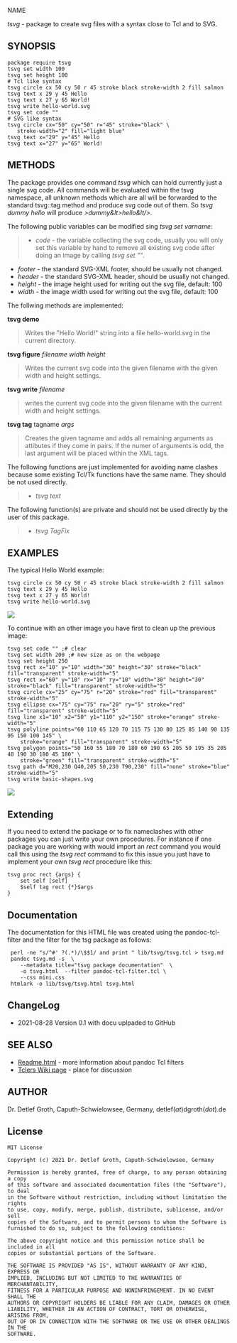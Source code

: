 NAME 

_tsvg_ - package to create svg files with a syntax close to Tcl and to SVG.

## SYNOPSIS

```
package require tsvg
tsvg set width 100
tsvg set height 100
# Tcl like syntax
tsvg circle cx 50 cy 50 r 45 stroke black stroke-width 2 fill salmon
tsvg text x 29 y 45 Hello
tsvg text x 27 y 65 World!
tsvg write hello-world.svg
tsvg set code ""
# SVG like syntax
tsvg circle cx="50" cy="50" r="45" stroke="black" \
   stroke-width="2" fill="light blue"
tsvg text x="29" y="45" Hello
tsvg text x="27" y="65" World!
```

## METHODS

The package provides one command _tsvg_ which can hold currently just a single 
svg code. All commands will be evaluated within the tsvg namespace, all unknown 
methods which are all will be forwarded to the standard tsvg::tag method and produce 
svg code out of them. So _tsvg dummy hello_ will produce _&gt;dummy&lt>hello&lt/&gt;_.

The following public variables can be modified sing _tsvg set varname_:

> - _code_ - the variable collecting the svg code, usually you will only set this variable by hand to remove all existing svg code after doing an image by calling _tsvg set ""_.
  - _footer_ - the standard SVG-XML footer, should be usually not changed.
  - _header_ - the standard SVG-XML header, should be usually not changed.
  - _height_ - the image height used for writing out the svg file, default: 100
  - _width_ - the image width used for writing out the svg file, default: 100

The follwing methods are implemented:

__tsvg demo__ 

> Writes the "Hello World!" string into a file hello-world.svg in the current directory.

__tsvg figure__ _filename_ _width_ _height_

> Writes the current svg code into the given filename with the 
  given width and height settings. 

__tsvg write__ _filename_

> writes the current svg code into the given filename with the current width and height settings.

__tsvg tag__ tagname _args_

> Creates the given tagname and adds all remaining arguments as attibutes if they come 
  in pairs. If the numer of arguments is odd, the last argument will be placed within 
  the XML tags.

The following functions are just implemented for avoiding name clashes because some existing Tcl/Tk 
functions have the same name. They should be not used directly.

> - _tsvg text_

The following function(s) are private and should not be used directly by the user of
this package.

> - _tsvg TagFix_

## EXAMPLES

The typical Hello World example:

```{.tsvg}
tsvg circle cx 50 cy 50 r 45 stroke black stroke-width 2 fill salmon
tsvg text x 29 y 45 Hello
tsvg text x 27 y 65 World!
tsvg write hello-world.svg
```

![](hello-world.svg)

To continue with an other image you have first to clean up the previous image:

```{.tsvg}
tsvg set code "" ;# clear 
tsvg set width 200 ;# new size as on the webpage
tsvg set height 250 
tsvg rect x="10" y="10" width="30" height="30" stroke="black" fill="transparent" stroke-width="5"
tsvg rect x="60" y="10" rx="10" ry="10" width="30" height="30" stroke="black" fill="transparent" stroke-width="5"
tsvg circle cx="25" cy="75" r="20" stroke="red" fill="transparent" stroke-width="5"
tsvg ellipse cx="75" cy="75" rx="20" ry="5" stroke="red" fill="transparent" stroke-width="5"
tsvg line x1="10" x2="50" y1="110" y2="150" stroke="orange" stroke-width="5"
tsvg polyline points="60 110 65 120 70 115 75 130 80 125 85 140 90 135 95 150 100 145" \
    stroke="orange" fill="transparent" stroke-width="5"
tsvg polygon points="50 160 55 180 70 180 60 190 65 205 50 195 35 205 40 190 30 180 45 180" \
    stroke="green" fill="transparent" stroke-width="5"
tsvg path d="M20,230 Q40,205 50,230 T90,230" fill="none" stroke="blue" stroke-width="5"
tsvg write basic-shapes.svg
```

![](basic-shapes.svg)

## Extending

If you need to extend the package or to fix nameclashes with other packages you can 
just write your own procedures. For instance if one package you are working with would
import an _rect_ command you would call this using the _tsvg rect_ command to fix this issue you just have to  implement your own _tsvg rect_ procedure like this:

```
tsvg proc rect {args} {
    set self [self]
    $self tag rect {*}$args
}
```

## Documentation

The documentation for this HTML file was created using the pandoc-tcl-filter and the filter for the tsg package as follows:

```
 perl -ne "s/^#' ?(.*)/\$$1/ and print " lib/tsvg/tsvg.tcl > tsvg.md
 pandoc tsvg.md -s  \
    --metadata title="tsvg package documentation"  \
    -o tsvg.html  --filter pandoc-tcl-filter.tcl \
    --css mini.css
 htmlark -o lib/tsvg/tsvg.html tsvg.html
```

## ChangeLog

* 2021-08-28 Version 0.1 with docu uplpaded to GitHub
    
## SEE ALSO

* [Readme.html](../../Readme.html) - more information about pandoc Tcl filters
* [Tclers Wiki page](https://wiki.tcl-lang.org/page/tsvg) - place for discussion

## AUTHOR

Dr. Detlef Groth, Caputh-Schwielowsee, Germany, detlef(_at_)dgroth(_dot_).de

## License

```
MIT License

Copyright (c) 2021 Dr. Detlef Groth, Caputh-Schwielowsee, Germany

Permission is hereby granted, free of charge, to any person obtaining a copy
of this software and associated documentation files (the "Software"), to deal
in the Software without restriction, including without limitation the rights
to use, copy, modify, merge, publish, distribute, sublicense, and/or sell
copies of the Software, and to permit persons to whom the Software is
furnished to do so, subject to the following conditions:

The above copyright notice and this permission notice shall be included in all
copies or substantial portions of the Software.

THE SOFTWARE IS PROVIDED "AS IS", WITHOUT WARRANTY OF ANY KIND, EXPRESS OR
IMPLIED, INCLUDING BUT NOT LIMITED TO THE WARRANTIES OF MERCHANTABILITY,
FITNESS FOR A PARTICULAR PURPOSE AND NONINFRINGEMENT. IN NO EVENT SHALL THE
AUTHORS OR COPYRIGHT HOLDERS BE LIABLE FOR ANY CLAIM, DAMAGES OR OTHER
LIABILITY, WHETHER IN AN ACTION OF CONTRACT, TORT OR OTHERWISE, ARISING FROM,
OUT OF OR IN CONNECTION WITH THE SOFTWARE OR THE USE OR OTHER DEALINGS IN THE
SOFTWARE.
```

